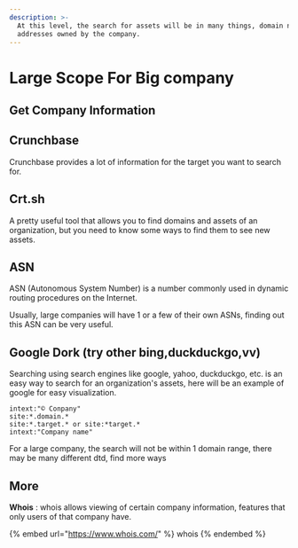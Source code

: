 ```yaml
---
description: >-
  At this level, the search for assets will be in many things, domain names, ip
  addresses owned by the company.
---
```


# Large Scope For Big company



## Get Company Information



## Crunchbase

Crunchbase provides a lot of information for the target you want to search for.

## Crt.sh

A pretty useful tool that allows you to find domains and assets of an organization, but you need to know some ways to find them to see new assets.

## ASN

ASN (Autonomous System Number) is a number commonly used in dynamic routing procedures on the Internet.

Usually, large companies will have 1 or a few of their own ASNs, finding out this ASN can be very useful.

## Google Dork (try other bing,duckduckgo,vv)

Searching using search engines like google, yahoo, duckduckgo, etc. is an easy way to search for an organization's assets, here will be an example of google for easy visualization.

```
intext:"© Conpany"
site:*.domain.*
site:*.target.* or site:*target.*
intext:"Company name"
```

For a large company, the search will not be within 1 domain range, there may be many different dtd, find more ways

## More

**Whois** : whois allows viewing of certain company information, features that only users of that company have.

{% embed url="https://www.whois.com/" %}
whois
{% endembed %}

